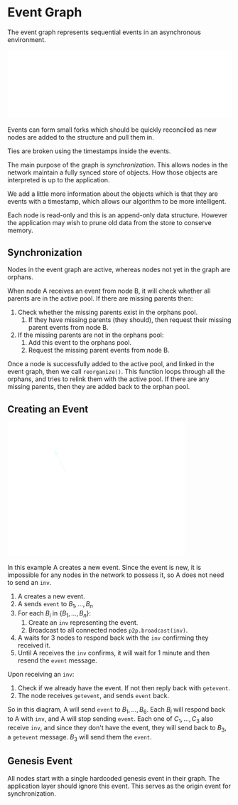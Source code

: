 # Event Graph

The event graph represents sequential events in an asynchronous environment.

![](event_graph.png)

Events can form small forks which should be quickly reconciled as new nodes are
added to the structure and pull them in.

Ties are broken using the timestamps inside the events.

The main purpose of the graph is *synchronization*. This allows nodes in the network
maintain a fully synced store of objects. How those objects are interpreted is up
to the application.

We add a little more information about the objects which is that they are events
with a timestamp, which allows our algorithm to be more intelligent.

Each node is read-only and this is an append-only data structure. However the
application may wish to prune old data from the store to conserve memory.

## Synchronization

Nodes in the event graph are active, whereas nodes not yet in the graph are orphans.

When node A receives an event from node B, it will check whether all parents are in the
active pool. If there are missing parents then:

1. Check whether the missing parents exist in the orphans pool.
    1. If they have missing parents (they should), then request their missing parent events
       from node B.
2. If the missing parents are not in the orphans pool:
    1. Add this event to the orphans pool.
    2. Request the missing parent events from node B.

Once a node is successfully added to the active pool, and linked in the event graph, then
we call `reorganize()`. This function loops through all the orphans, and tries to relink
them with the active pool. If there are any missing parents, then they are added back to
the orphan pool.

## Creating an Event

![](p2p-network.png)

In this example A creates a new event. Since the event is new, it is impossible for
any nodes in the network to possess it, so A does not need to send an `inv`.

1. A creates a new event.
2. A sends `event` to $B_1, \dots, B_n$
3. For each $B_i$ in $\{B_1, \dots, B_n\}$:
    1. Create an `inv` representing the event.
    2. Broadcast to all connected nodes `p2p.broadcast(inv)`.
4. A waits for 3 nodes to respond back with the `inv` confirming they received it.
5. Until A receives the `inv` confirms, it will wait for 1 minute and then
   resend the `event` message.

Upon receiving an `inv`:

1. Check if we already have the event. If not then reply back with `getevent`.
2. The node receives `getevent`, and sends `event` back.

So in this diagram, A will send `event` to $B_1, \dots, B_6$. Each $B_i$ will respond
back to A with `inv`, and A will stop sending `event`. Each one of $C_1, \dots, C_3$
also receive `inv`, and since they don't have the event, they will send back to $B_3$,
a `getevent` message. $B_3$ will send them the `event`.

## Genesis Event

All nodes start with a single hardcoded genesis event in their graph. The application
layer should ignore this event. This serves as the origin event for synchronization.

